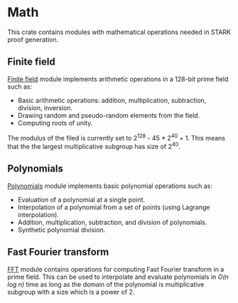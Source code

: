 # Math
This crate contains modules with mathematical operations needed in STARK proof generation.

## Finite field
[Finite field](src/field) module implements arithmetic operations in a 128-bit prime field such as:

* Basic arithmetic operations: addition, multiplication, subtraction, division, inversion.
* Drawing random and pseudo-random elements from the field.
* Computing roots of unity.

The modulus of the filed is currently set to 2<sup>128</sup> - 45 * 2<sup>40</sup> + 1. This means that the the largest multiplicative subgroup has size of 2<sup>40</sup>.

## Polynomials
[Polynomials](src/polynom) module implements basic polynomial operations such as:

* Evaluation of a polynomial at a single point.
* Interpolation of a polynomial from a set of points (using Lagrange interpolation).
* Addition, multiplication, subtraction, and division of polynomials.
* Synthetic polynomial division.

## Fast Fourier transform
[FFT](src/fft) module contains operations for computing Fast Fourier transform in a prime field. This can be used to interpolate and evaluate polynomials in *O(n log n)* time as long as the domain of the polynomial is multiplicative subgroup with a size which is a power of 2.
